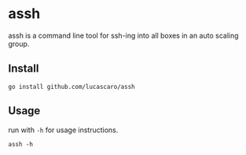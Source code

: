 # assh

assh is a command line tool for ssh-ing into all boxes in an auto scaling group.


## Install

```
go install github.com/lucascaro/assh
```

## Usage

run with `-h` for usage instructions.

```
assh -h
```
